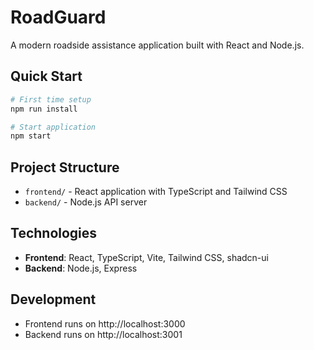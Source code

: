 # RoadGuard

A modern roadside assistance application built with React and Node.js.

## Quick Start

```bash
# First time setup
npm run install

# Start application
npm start
```

## Project Structure

- `frontend/` - React application with TypeScript and Tailwind CSS
- `backend/` - Node.js API server

## Technologies

- **Frontend**: React, TypeScript, Vite, Tailwind CSS, shadcn-ui
- **Backend**: Node.js, Express

## Development

- Frontend runs on http://localhost:3000
- Backend runs on http://localhost:3001